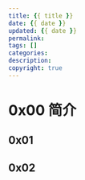 ```yaml
---
title: {{ title }}
date: {{ date }}
updated: {{ date }}	
permalink:
tags: []
categories:
description:
copyright: true
---
```




# 0x00 简介

<!-- more -->

## 0x01



## 0x02